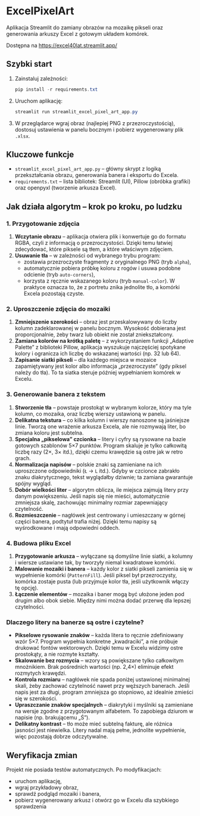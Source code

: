# ExcelPixelArt

Aplikacja Streamlit do zamiany obrazów na mozaikę pikseli oraz generowania arkuszy Excel z gotowym układem komórek.

Dostępna na https://excel40lat.streamlit.app/

## Szybki start

1. Zainstaluj zależności:
   ```powershell
   pip install -r requirements.txt
   ```
2. Uruchom aplikację:
   ```powershell
   streamlit run streamlit_excel_pixel_art_app.py
   ```
3. W przeglądarce wgraj obraz (najlepiej PNG z przezroczystością), dostosuj ustawienia w panelu bocznym i pobierz wygenerowany plik `.xlsx`.

## Kluczowe funkcje

- `streamlit_excel_pixel_art_app.py` – główny skrypt z logiką przekształcania obrazu, generowania banera i eksportu do Excela.
- `requirements.txt` – lista bibliotek: Streamlit (UI), Pillow (obróbka grafiki) oraz openpyxl (tworzenie arkusza Excel).

## Jak działa algorytm – krok po kroku, po ludzku

### 1. Przygotowanie zdjęcia

1. **Wczytanie obrazu** – aplikacja otwiera plik i konwertuje go do formatu RGBA, czyli z informacją o przezroczystości. Dzięki temu łatwiej zdecydować, które piksele są tłem, a które właściwym zdjęciem.
2. **Usuwanie tła** – w zależności od wybranego trybu program:
   - zostawia przezroczyste fragmenty z oryginalnego PNG (tryb `alpha`),
   - automatycznie pobiera próbkę koloru z rogów i usuwa podobne odcienie (tryb `auto-corners`),
   - korzysta z ręcznie wskazanego koloru (tryb `manual-color`).
   W praktyce oznacza to, że z portretu znika jednolite tło, a komórki Excela pozostają czyste.

### 2. Uproszczenie zdjęcia do mozaiki

1. **Zmniejszenie szerokości** – obraz jest przeskalowywany do liczby kolumn zadeklarowanej w panelu bocznym. Wysokość dobierana jest proporcjonalnie, żeby twarz lub obiekt nie został zniekształcony.
2. **Zamiana kolorów na krótką paletę** – z wykorzystaniem funkcji „Adaptive Palette” z biblioteki Pillow, aplikacja wyszukuje najczęściej spotykane kolory i ogranicza ich liczbę do wskazanej wartości (np. 32 lub 64).
3. **Zapisanie siatki pikseli** – dla każdego miejsca w mozaice zapamiętywany jest kolor albo informacja „przezroczyste” (gdy piksel należy do tła). To ta siatka steruje później wypełnianiem komórek w Excelu.

### 3. Generowanie banera z tekstem

1. **Stworzenie tła** – powstaje prostokąt w wybranym kolorze, który ma tyle kolumn, co mozaika, oraz liczbę wierszy ustawioną w panelu.
2. **Delikatna tekstura** – co kilka kolumn i wierszy nanoszone są jaśniejsze linie. Tworzą one wrażenie arkusza Excela, ale nie rozmywają liter, bo zmiana koloru jest subtelna.
3. **Specjalna „pikselowa” czcionka** – litery i cyfry są rysowane na bazie gotowych szablonów 5×7 punktów. Program skaluje je tylko całkowitą liczbę razy (2×, 3× itd.), dzięki czemu krawędzie są ostre jak w retro grach.
4. **Normalizacja napisów** – polskie znaki są zamieniane na ich uproszczone odpowiedniki (`Ł` → `L` itd.). Gdyby w czcionce zabrakło znaku diakrytycznego, tekst wyglądałby dziwnie; ta zamiana gwarantuje spójny wygląd.
5. **Dobór wielkości liter** – algorytm oblicza, ile miejsca zajmują litery przy danym powiększeniu. Jeśli napis się nie mieści, automatycznie zmniejsza skalę, zachowując minimalny rozmiar zapewniający czytelność.
6. **Rozmieszczenie** – nagłówek jest centrowany i umieszczany w górnej części banera, podtytuł trafia niżej. Dzięki temu napisy są wyśrodkowane i mają odpowiedni oddech.

### 4. Budowa pliku Excel

1. **Przygotowanie arkusza** – wyłączane są domyślne linie siatki, a kolumny i wiersze ustawiane tak, by tworzyły niemal kwadratowe komórki.
2. **Malowanie mozaiki i banera** – każdy kolor z siatki pikseli zamienia się w wypełnienie komórki (`PatternFill`). Jeśli piksel był przezroczysty, komórka zostaje pusta (lub przyjmuje kolor tła, jeśli użytkownik włączy tę opcję).
3. **Łączenie elementów** – mozaika i baner mogą być ułożone jeden pod drugim albo obok siebie. Między nimi można dodać przerwę dla lepszej czytelności.

### Dlaczego litery na banerze są ostre i czytelne?

- **Pikselowe rysowanie znaków** – każda litera to ręcznie zdefiniowany wzór 5×7. Program wypełnia konkretne „kwadraciki”, a nie próbuje drukować fontów wektorowych. Dzięki temu w Excelu widzimy ostre prostokąty, a nie rozmyte kształty.
- **Skalowanie bez rozmycia** – wzory są powiększane tylko całkowitym mnożnikiem. Brak pośrednich wartości (np. 2,4×) eliminuje efekt rozmytych krawędzi.
- **Kontrola rozmiaru** – nagłówek nie spada poniżej ustawionej minimalnej skali, żeby zachować czytelność nawet przy węższych banerach. Jeśli napis jest za długi, program zmniejsza go stopniowo, aż idealnie zmieści się w szerokości.
- **Upraszczanie znaków specjalnych** – diakrytyki i myślniki są zamieniane na wersje zgodne z przygotowanym alfabetem. To zapobiega dziurom w napisie (np. brakującemu „Ś”).
- **Delikatny kontrast** – tło może mieć subtelną fakturę, ale różnica jasności jest niewielka. Litery nadal mają pełne, jednolite wypełnienie, więc pozostają dobrze odczytywalne.

## Weryfikacja zmian

Projekt nie posiada testów automatycznych. Po modyfikacjach:

- uruchom aplikację,
- wgraj przykładowy obraz,
- sprawdź podgląd mozaiki i banera,
- pobierz wygenerowany arkusz i otwórz go w Excelu dla szybkiego sprawdzenia
